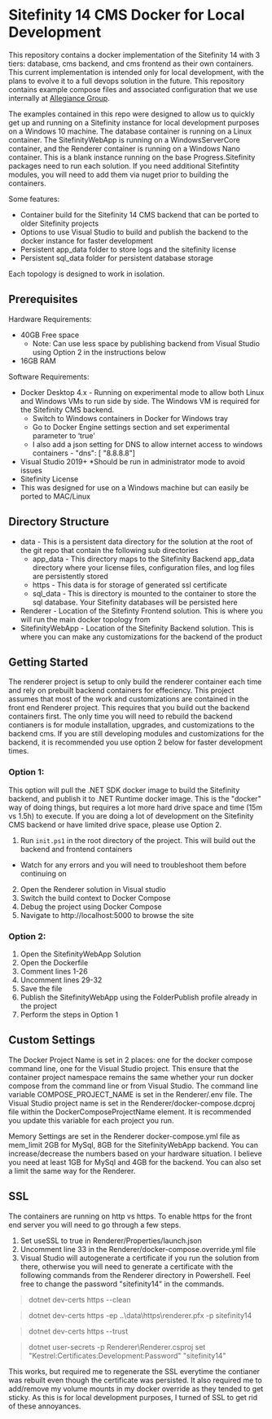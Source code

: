 # Sitefinity 14 CMS Docker for Local Development

This repository contains a docker implementation of the Sitefinity 14 with 3 tiers: database, cms backend, and cms frontend as their own containers.  This current implementation is intended only for local development, with the plans to evolve it to a full devops solution in the future.   This repository contains example compose files and associated configuration that we use internally at [Allegiance Group](https://www.teamallegiane.com).

The examples contained in this repo were designed to allow us to quickly get up and running on a Sitefinity instance for local development purposes on a Windows 10 machine.  The database container is running on a Linux container.  The SitefinityWebApp is running on a WindowsServerCore container, and the Renderer container is running on a Windows Nano container.  This is a blank instance running on the base Progress.Sitefinity packages need to run each solution.  If you need additional Sitefintity modules, you will need to add them via nuget prior to building the containers.

Some features:
- Container build for the Sitefinity 14 CMS backend that can be ported to older Sitefinity projects
- Options to use Visual Studio to build and publish the backend to the docker instance for faster development
- Persistent app_data folder to store logs and the sitefinity license
- Persistent sql_data folder for persistent database storage

Each topology is designed to work in isolation.

## Prerequisites

Hardware Requirements:
* 40GB Free space
  * Note: Can use less space by publishing backend from Visual Studio using Option 2 in the instructions below
* 16GB RAM

Software Requirements:
* Docker Desktop 4.x - Running on experimental mode to allow both Linux and Windows VMs to run side by side.  The Windows VM is required for the Sitefinity CMS backend.  
  * Switch to Windows containers in Docker for Windows tray
  * Go to Docker Engine settings section and set experimental parameter to ‘true’
  * I also add a json setting for DNS to allow internet access to windows containers - "dns": [ "8.8.8.8"]
* Visual Studio 2019+
  *Should be run in administrator mode to avoid issues
* Sitefinity License
* This was designed for use on a Windows machine but can easily be ported to MAC/Linux

## Directory Structure

* data - This is a persistent data directory for the solution at the root of the git repo that contain the following sub directories
  * app_data - This directory maps to the Sitefinity Backend app_data directory where your license files,  configuration files, and log files are persistently stored
  * https - This data is for storage of generated ssl certificate
  * sql_data - This is directory is mounted to the container to store the sql database.  Your Sitefinity databases will be persisted here
* Renderer - Location of the Sitefinty Frontend solution.  This is where you will run the main docker topology from
* SitefinityWebApp - Location of the Sitefinity Backend solution.  This is where you can make any customizations for the backend of the product

## Getting Started

The renderer project is setup to only build the renderer container each time and rely on prebuilt backend containers for effeciency.  This project assumes that most of the work and customizations are contained in the front end Renderer project.  This requires that you build out the backend containers first.  The only time you will need to rebuild the backend contianers is for module installation, upgrades, and customizations to the backend cms.  If you are still developing modules and customizations for the backend, it is recommended you use option 2 below for faster development times.

### Option 1:
This option will pull the .NET SDK docker image to build the Sitefinity backend, and publish it to .NET Runtime docker image.  This is the "docker" way of doing things, but requires a lot more hard drive space and time (15m vs 1.5h) to execute.  If you are doing a lot of development on the Sitefinity CMS backend or have limited drive space, please use Option 2.
1. Run `init.ps1` in the root directory of the project.  This will build out the backend and frontend containers
  * Watch for any errors and you will need to troubleshoot them before continuing on
2. Open the Renderer solution in Visual studio 
3. Switch the build context to Docker Compose
4. Debug the project using Docker Compose
5. Navigate to http://localhost:5000 to browse the site

### Option 2:
1. Open the SitefinityWebApp Solution
2. Open the Dockerfile
3. Comment lines 1-26
4. Uncomment lines 29-32
5. Save the file
6. Publish the SitefinityWebApp using the FolderPublish profile already in the project
7. Perform the steps in Option 1

## Custom Settings

The Docker Project Name is set in 2 places: one for the docker compose command line, one for the Visual Studio project.  This ensure that the container project namespace remains the same whether your run docker compose from the command line or from Visual Studio.  The command line variable COMPOSE_PROJECT_NAME is set in the Renderer/.env file.  The Visual Studio project name is set in the Renderer/docker-compose.dcproj file within the DockerComposeProjectName element.  It is recommended you update this variable for each project you run.

Memory Settings are set in the Renderer docker-compose.yml file as mem_limit 2GB for MySql, 8GB for the SitefinityWebApp backend.  You can increase/decrease the numbers based on your hardware situation.  I believe you need at least 1GB for MySql and 4GB for the backend.  You can also set a limit the same way for the Renderer.

## SSL

The containers are running on http vs https.  To enable https for the front end server you will need to go through a few steps.
1. Set useSSL to true in Renderer/Properties/launch.json
2. Uncomment line 33 in the Renderer/docker-compose.override.yml file
3. Visual Studio will autogenerate a certificate if you run the solution from there, otherwise you will need to generate a certificate with the following commands from the Renderer directory in Powershell.  Feel free to change the password "sitefinity14" in the commands.
>dotnet dev-certs https --clean

>dotnet dev-certs https -ep ..\data\https\renderer.pfx -p sitefinity14

>dotnet dev-certs https --trust

>dotnet user-secrets -p Renderer\Renderer.csproj set "Kestrel:Certificates:Development:Password" "sitefinity14"

This works, but required me to regenerate the SSL everytime the contianer was rebuilt even though the certificate was persisted.  It also required me to add/remove my volume mounts in my docker override as they tended to get sticky.  As this is for local development purposes, I turned of SSL to get rid of these annoyances. 

